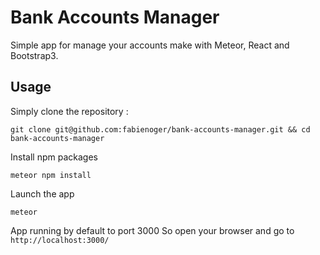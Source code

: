 # Bank Accounts Manager

Simple app for manage your accounts make with Meteor, React and Bootstrap3.

## Usage
Simply clone the repository :
```
git clone git@github.com:fabienoger/bank-accounts-manager.git && cd bank-accounts-manager
```
Install npm packages
```
meteor npm install
```

Launch the app
```
meteor
```

App running by default to port 3000
So open your browser and go to ```http://localhost:3000/```
